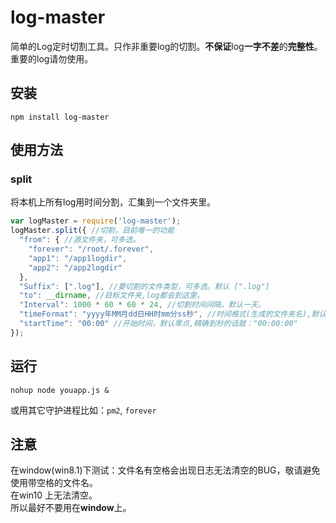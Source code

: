 # log-master
简单的Log定时切割工具。只作非重要log的切割。**不保证**log**一字不差**的**完整性**。重要的log请勿使用。
## 安装
`npm install log-master`
## 使用方法
### split

将本机上所有log用时间分割，汇集到一个文件夹里。
```javascript
var logMaster = require('log-master');
logMaster.split({ //切割，目前唯一的功能
  "from": { //源文件夹，可多选。
    "forever": "/root/.forever",
    "app1": "/app1logdir",
    "app2": "/app2logdir"
  },
  "Suffix": [".log"], //要切割的文件类型，可多选。默认 [".log"]
  "to": __dirname, //目标文件夹,log都会到这里。
  "Interval": 1000 * 60 * 60 * 24, //切割时间间隔，默认一天。
  "timeFormat": "yyyy年MM月dd日HH时mm分ss秒", //时间格式(生成的文件夹名),默认为yyyy年MM月dd日HH时mm分ss秒
  "startTime": "00:00" //开始时间，默认零点,精确到秒的话就："00:00:00"
});
```
## 运行
`nohup node youapp.js &`

或用其它守护进程比如：`pm2`, `forever`
## 注意
在window(win8.1)下测试：文件名有空格会出现日志无法清空的BUG，敬请避免使用带空格的文件名。<br>
在win10 上无法清空。<br>
所以最好不要用在**window**上。
